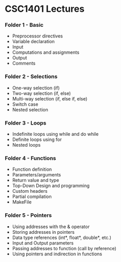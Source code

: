 # CSC1401 Lectures

### Folder 1 - Basic
- Preprocessor directives
- Variable declaration
- Input
- Computations and assignments
- Output
- Comments

### Folder 2 - Selections
- One-way selection (if)
- Two-way selection (if, else)
- Multi-way selection (if, else if, else)
- Switch case
- Nested selection

### Folder 3 - Loops
- Indefinite loops using while and do while
- Definite loops using for
- Nested loops

### Folder 4 - Functions
- Function definition
- Parameters/arguments
- Return value and type
- Top-Down Design and programming
- Custom headers
- Partial compilation
- MakeFile

### Folder 5 - Pointers
- Using addresses with the & operator
- Storing addresses in pointers
- Data type references (int*, float*, double*, etc.)
- Input and Output parameters
- Passing addresses to function (call by reference)
- Using pointers and indirection in functions